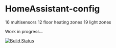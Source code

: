 # HomeAssistant-config
16 multisensors
12 floor heating zones
19 light zones

Work in progress...

[![Build Status](https://travis-ci.com/havardelnan/HomeAssistant-config.svg?branch=master)](https://travis-ci.com/havardelnan/HomeAssistant-config)
